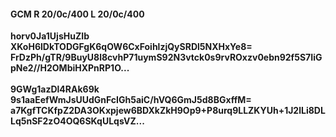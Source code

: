 #### GCM R 20/0c/400 L 20/0c/400
**horv0Ja1UjsHuZIb**<br/>**XKoH6lDkTODGFgK6qOW6CxFoihlzjQySRDl5NXHxYe8=**<br/>**FrDzPh/gTR/9BuyU8l8cvhP71uymS92N3vtck0s9rvROxzv0ebn92f5S7IiGpNe2//H2OMbiHXPnRP1O...**<br/><br/>
**9GWg1azDl4RAk69k**<br/>**9s1aaEefWmJsUUdGnFcIGh5aiC/hVQ6GmJ5d8BGxffM=**<br/>**a7KgfTCKfpZ2DA3OKxpjew6BDXkZkH9Op9+P8urq9LLZKYUh+1J2lLi8DLLq5nSF2zO4OQ6SKqULqsVZ...**
